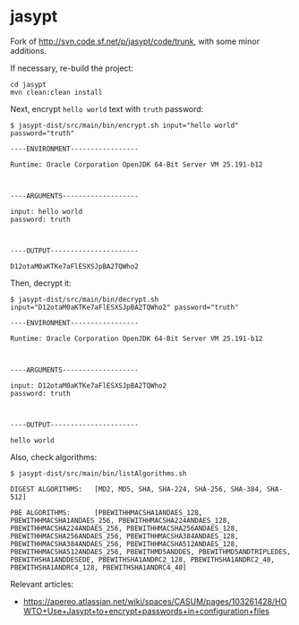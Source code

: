 # jasypt

Fork of http://svn.code.sf.net/p/jasypt/code/trunk, with some minor additions.

If necessary, re-build the project:

```
cd jasypt
mvn clean:clean install
```

Next, encrypt `hello world` text with `truth` password:

```
$ jasypt-dist/src/main/bin/encrypt.sh input="hello world" password="truth"

----ENVIRONMENT-----------------

Runtime: Oracle Corporation OpenJDK 64-Bit Server VM 25.191-b12



----ARGUMENTS-------------------

input: hello world
password: truth



----OUTPUT----------------------

D12otaM0aKTKe7aFlESXSJpBA2TQWho2
```

Then, decrypt it:

```
$ jasypt-dist/src/main/bin/decrypt.sh input="D12otaM0aKTKe7aFlESXSJpBA2TQWho2" password="truth"

----ENVIRONMENT-----------------

Runtime: Oracle Corporation OpenJDK 64-Bit Server VM 25.191-b12



----ARGUMENTS-------------------

input: D12otaM0aKTKe7aFlESXSJpBA2TQWho2
password: truth



----OUTPUT----------------------

hello world
```

Also, check algorithms:

```
$ jasypt-dist/src/main/bin/listAlgorithms.sh

DIGEST ALGORITHMS:   [MD2, MD5, SHA, SHA-224, SHA-256, SHA-384, SHA-512]

PBE ALGORITHMS:      [PBEWITHHMACSHA1ANDAES_128, PBEWITHHMACSHA1ANDAES_256, PBEWITHHMACSHA224ANDAES_128, PBEWITHHMACSHA224ANDAES_256, PBEWITHHMACSHA256ANDAES_128, PBEWITHHMACSHA256ANDAES_256, PBEWITHHMACSHA384ANDAES_128, PBEWITHHMACSHA384ANDAES_256, PBEWITHHMACSHA512ANDAES_128, PBEWITHHMACSHA512ANDAES_256, PBEWITHMD5ANDDES, PBEWITHMD5ANDTRIPLEDES, PBEWITHSHA1ANDDESEDE, PBEWITHSHA1ANDRC2_128, PBEWITHSHA1ANDRC2_40, PBEWITHSHA1ANDRC4_128, PBEWITHSHA1ANDRC4_40]
```

Relevant articles:
* https://apereo.atlassian.net/wiki/spaces/CASUM/pages/103261428/HOWTO+Use+Jasypt+to+encrypt+passwords+in+configuration+files
